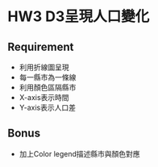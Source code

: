 HW3 D3呈現人口變化
===

## Requirement
* 利用折線圖呈現  
* 每一縣市為一條線
* 利用顏色區隔縣市
* X-axis表示時間
* Y-axis表示人口差


## Bonus
* 加上Color legend描述縣市與顏色對應
